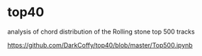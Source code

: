 # top40
analysis of chord distribution of the Rolling stone top 500 tracks

https://github.com/DarkCoffy/top40/blob/master/Top500.ipynb
